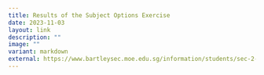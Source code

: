 ```yaml
---
title: Results of the Subject Options Exercise
date: 2023-11-03
layout: link
description: ""
image: ""
variant: markdown
external: https://www.bartleysec.moe.edu.sg/information/students/sec-2-subject-options-results-and-appeal-outcome/
---
```

